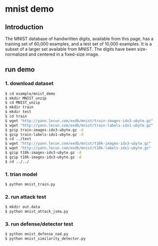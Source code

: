 # mnist demo
## Introduction

The MNIST database of handwritten digits, available from this page, has a training set of 60,000 examples, and a test set of 10,000 examples. It is a subset of a larger set available from MNIST. The digits have been size-normalized and centered in a fixed-size image.

## run demo

### 1. download dataset
```sh
$ cd example/mnist_demo
$ mkdir MNIST_unzip
$ cd MNIST_unzip
$ mkdir train
$ mkdir test
$ cd train
$ wget "http://yann.lecun.com/exdb/mnist/train-images-idx3-ubyte.gz"
$ wget "http://yann.lecun.com/exdb/mnist/train-labels-idx1-ubyte.gz"
$ gzip train-images-idx3-ubyte.gz -d
$ gzip train-labels-idx1-ubyte.gz -d
$ cd ../test
$ wget "http://yann.lecun.com/exdb/mnist/t10k-images-idx3-ubyte.gz"
$ wget "http://yann.lecun.com/exdb/mnist/t10k-labels-idx1-ubyte.gz"
$ gzip t10k-images-idx3-ubyte.gz -d
$ gzip t10k-images-idx3-ubyte.gz -d
$ cd ../../
```

### 1. trian model
```sh
$ python mnist_train.py

```

### 2. run attack test
```sh
$ mkdir out.data
$ python mnist_attack_jsma.py

```

### 3. run defense/detector test
```sh
$ python mnist_defense_nad.py
$ python mnist_similarity_detector.py

```
